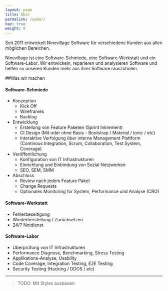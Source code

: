 ```yaml
---
layout: page
title: Über
permalink: /ueber/
nav: true
weight: 9
---
```


Seit 2011 entwickelt Ninevillage Software für verschiedene Kunden aus allen möglichen Bereichen. 

Ninevillage ist eine Software-Schmiede, eine Software-Werkstatt und ein Software-Labor. 
Wir entwickeln, reparieren und analysieren Software und helfen so unseren
Kunden mehr aus ihrer Software rauszuholen.


##Was wir machen

#### Software-Schmiede

* Konzeption
  * Kick Off
  * Wireframes
  * Backlog
* Entwicklung
  * Erstellung von Feature Paketen (Sprint Inkrement)
  * CI Design (Mit oder ohne Basis - Bootstrap / Material / Ionic / etc)
  * Interaktive Verfolgung über interne Management Plattform (Continous Integration, Scrum, Collaboration, Test System, Coverage)
* Veröffentlichung
  * Konfiguration von IT Infrastrukturen
  * Einrichtung und Einbindung von Sozial Netzwerken
  * SEO, SEM, SMM
* Abschluss
  * Review nach jedem Feature Paket
  * Change Requests
  * Optionales Monitoring for System, Performance und Analyse (CRO)

#### Software-Werkstatt

* Fehlerbeseitigung
* Wiederherstellung / Zurücksetzen
* 24/7 Notdienst

#### Software-Labor

*  Überprüfung von IT Infrastrukturen
*  Performance Diagnose, Benchmarking, Stress Testing
*  Applikations-Analyse, Usability
*  Code Coverage, Integration Testing, E2E Testing
*  Security Testing (Hacking / DDOS / etc)

***

> TODO: Mit Styles ausbauen